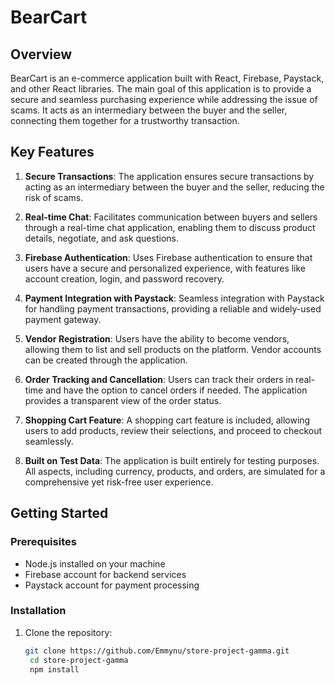 # BearCart

## Overview
BearCart is an e-commerce application built with React, Firebase, Paystack, and other React libraries. The main goal of this application is to provide a secure and seamless purchasing experience while addressing the issue of scams. It acts as an intermediary between the buyer and the seller, connecting them together for a trustworthy transaction.

## Key Features
1. **Secure Transactions**: The application ensures secure transactions by acting as an intermediary between the buyer and the seller, reducing the risk of scams.

2. **Real-time Chat**: Facilitates communication between buyers and sellers through a real-time chat application, enabling them to discuss product details, negotiate, and ask questions.

3. **Firebase Authentication**: Uses Firebase authentication to ensure that users have a secure and personalized experience, with features like account creation, login, and password recovery.

4. **Payment Integration with Paystack**: Seamless integration with Paystack for handling payment transactions, providing a reliable and widely-used payment gateway.

5. **Vendor Registration**: Users have the ability to become vendors, allowing them to list and sell products on the platform. Vendor accounts can be created through the application.

6. **Order Tracking and Cancellation**: Users can track their orders in real-time and have the option to cancel orders if needed. The application provides a transparent view of the order status.

7. **Shopping Cart Feature**: A shopping cart feature is included, allowing users to add products, review their selections, and proceed to checkout seamlessly.

8. **Built on Test Data**: The application is built entirely for testing purposes. All aspects, including currency, products, and orders, are simulated for a comprehensive yet risk-free user experience.

## Getting Started

### Prerequisites
- Node.js installed on your machine
- Firebase account for backend services
- Paystack account for payment processing

### Installation
1. Clone the repository: 
   ```bash
   git clone https://github.com/Emmynu/store-project-gamma.git
    cd store-project-gamma
    npm install